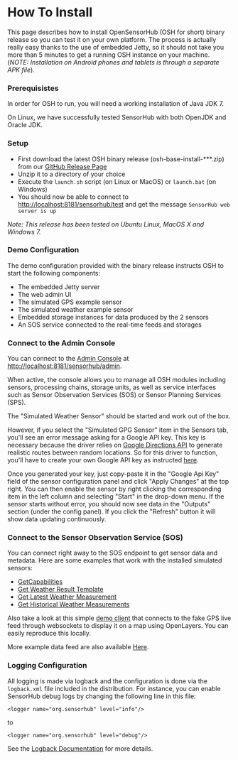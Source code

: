 How To Install
===

This page describes how to install OpenSensorHub (OSH for short) binary release so you can test it on your own platform. The process is actually really easy thanks to the use of embedded Jetty, so it should not take you more than 5 minutes to get a running OSH instance on your machine. (_NOTE: Installation on Android phones and tablets is through a separate APK file_).


### Prerequisistes

In order for OSH to run, you will need a working installation of Java JDK 7.

On Linux, we have successfully tested SensorHub with both OpenJDK and Oracle JDK.


### Setup

  * First download the latest OSH binary release (osh-base-install-***.zip) from our [GitHub Release Page](https://github.com/opensensorhub/osh-core/releases)
  * Unzip it to a directory of your choice
  * Execute the `launch.sh` script (on Linux or MacOS) or `launch.bat` (on Windows)
  * You should now be able to connect to <http://localhost:8181/sensorhub/test> and get the message `SensorHub web server is up`
  
*Note: This release has been tested on Ubuntu Linux, MacOS X and Windows 7.*


### Demo Configuration

The demo configuration provided with the binary release instructs OSH to start the following components:

  * The embedded Jetty server
  * The web admin UI
  * The simulated GPS example sensor
  * The simulated weather example sensor
  * Embedded storage instances for data produced by the 2 sensors
  * An SOS service connected to the real-time feeds and storages


### Connect to the Admin Console

You can connect to the [Admin Console](user/img/webui1.png "OSH Admin Web UI") at <http://localhost:8181/sensorhub/admin>.

When active, the console allows you to manage all OSH modules including sensors, processing chains, storage units, as well as service interfaces such as Sensor Observation Services (SOS) or Sensor Planning Services (SPS).

The "Simulated Weather Sensor" should be started and work out of the box.

However, if you select the "Simulated GPG Sensor" item in the Sensors tab, you'll see an error message asking for a Google API key. This key is necessary because the driver relies on [Google Directions API](https://developers.google.com/maps/documentation/directions/start) to generate realistic routes between random locations. So for this driver to function, you'll have to create your own Google API key as instructed [here](https://developers.google.com/maps/documentation/directions/get-api-key).

Once you generated your key, just copy-paste it in the "Google Api Key" field of the sensor configuration panel and click "Apply Changes" at the top right. You can then enable the sensor by right clicking the corresponding item in the left column and selecting "Start" in the drop-down menu. If the sensor starts without error, you should now see data in the "Outputs" section (under the config panel). If you click the "Refresh" button it will show data updating continuously.


### Connect to the Sensor Observation Service (SOS)

You can connect right away to the SOS endpoint to get sensor data and metadata. Here are some examples that work with the installed simulated sensors:

  * [GetCapabilities](http://localhost:8181/sensorhub/sos?service=SOS&version=2.0&request=GetCapabilities)
  * [Get Weather Result Template](http://localhost:8181/sensorhub/sos?service=SOS&version=2.0&request=GetResultTemplate&offering=urn:mysos:offering03&observedProperty=http://sensorml.com/ont/swe/property/Weather)
  * [Get Latest Weather Measurement](http://localhost:8181/sensorhub/sos?service=SOS&version=2.0&request=GetResult&offering=urn:mysos:offering03&observedProperty=http://sensorml.com/ont/swe/property/Weather&temporalFilter=phenomenonTime,now)
  * [Get Historical Weather Measurements](http://localhost:8181/sensorhub/sos?service=SOS&version=2.0&request=GetResult&offering=urn:mysos:offering03&observedProperty=http://sensorml.com/ont/swe/property/Weather&temporalFilter=phenomenonTime,2015-01-01/now)
  
Also take a look at this simple [demo client](http://sensiasoft.net:8181/osm_client_websockets.html) that connects to the fake GPS live feed through websockets to display it on a map using OpenLayers. You can easily reproduce this locally.

More example data feed are also available [Here](http://sensiasoft.net:8181/demo.html).


### Logging Configuration

All logging is made via logback and the configuration is done via the `logback.xml` file included in the distribution.
For instance, you can enable SensorHub debug logs by changing the following line in this file:

    <logger name="org.sensorhub" level="info"/>

to

    <logger name="org.sensorhub" level="debug"/>
    
See the [Logback Documentation](http://logback.qos.ch/manual/configuration.html#syntax) for more details. 

